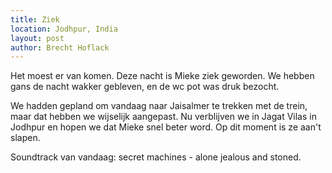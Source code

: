 ```yaml
---
title: Ziek
location: Jodhpur, India
layout: post
author: Brecht Hoflack
---
```

Het moest er van komen.  Deze nacht is Mieke ziek geworden.  We hebben gans de nacht wakker gebleven,  en de wc pot was druk bezocht.

We hadden gepland om vandaag naar Jaisalmer te trekken met de trein,  maar dat hebben we wijselijk aangepast.  Nu verblijven we in Jagat Vilas in Jodhpur en hopen we dat Mieke snel beter word.  Op dit moment is ze aan't slapen.

Soundtrack van vandaag: secret machines - alone jealous and stoned.

